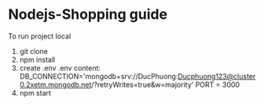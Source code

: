# Nodejs-Shopping guide

To run project local

1. git clone
2. npm install
3. create .env
.env content: 
DB_CONNECTION='mongodb+srv://DucPhuong:Ducphuong123@cluster0.2xetm.mongodb.net/?retryWrites=true&w=majority'
PORT = 3000
4. npm start
